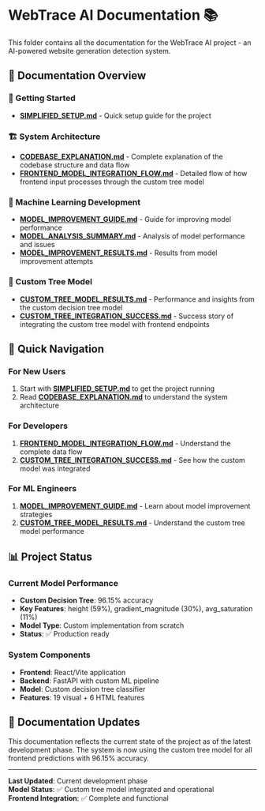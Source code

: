 # WebTrace AI Documentation 📚

This folder contains all the documentation for the WebTrace AI project - an AI-powered website generation detection system.

## 📁 **Documentation Overview**

### **🚀 Getting Started**
- **[SIMPLIFIED_SETUP.md](./SIMPLIFIED_SETUP.md)** - Quick setup guide for the project

### **🏗️ System Architecture**
- **[CODEBASE_EXPLANATION.md](./CODEBASE_EXPLANATION.md)** - Complete explanation of the codebase structure and data flow
- **[FRONTEND_MODEL_INTEGRATION_FLOW.md](./FRONTEND_MODEL_INTEGRATION_FLOW.md)** - Detailed flow of how frontend input processes through the custom tree model

### **🤖 Machine Learning Development**
- **[MODEL_IMPROVEMENT_GUIDE.md](./MODEL_IMPROVEMENT_GUIDE.md)** - Guide for improving model performance
- **[MODEL_ANALYSIS_SUMMARY.md](./MODEL_ANALYSIS_SUMMARY.md)** - Analysis of model performance and issues
- **[MODEL_IMPROVEMENT_RESULTS.md](./MODEL_IMPROVEMENT_RESULTS.md)** - Results from model improvement attempts

### **🌳 Custom Tree Model**
- **[CUSTOM_TREE_MODEL_RESULTS.md](./CUSTOM_TREE_MODEL_RESULTS.md)** - Performance and insights from the custom decision tree model
- **[CUSTOM_TREE_INTEGRATION_SUCCESS.md](./CUSTOM_TREE_INTEGRATION_SUCCESS.md)** - Success story of integrating the custom tree model with frontend endpoints

## 🎯 **Quick Navigation**

### **For New Users**
1. Start with **[SIMPLIFIED_SETUP.md](./SIMPLIFIED_SETUP.md)** to get the project running
2. Read **[CODEBASE_EXPLANATION.md](./CODEBASE_EXPLANATION.md)** to understand the system architecture

### **For Developers**
1. **[FRONTEND_MODEL_INTEGRATION_FLOW.md](./FRONTEND_MODEL_INTEGRATION_FLOW.md)** - Understand the complete data flow
2. **[CUSTOM_TREE_INTEGRATION_SUCCESS.md](./CUSTOM_TREE_INTEGRATION_SUCCESS.md)** - See how the custom model was integrated

### **For ML Engineers**
1. **[MODEL_IMPROVEMENT_GUIDE.md](./MODEL_IMPROVEMENT_GUIDE.md)** - Learn about model improvement strategies
2. **[CUSTOM_TREE_MODEL_RESULTS.md](./CUSTOM_TREE_MODEL_RESULTS.md)** - Understand the custom tree model performance

## 📊 **Project Status**

### **Current Model Performance**
- **Custom Decision Tree**: 96.15% accuracy
- **Key Features**: height (59%), gradient_magnitude (30%), avg_saturation (11%)
- **Model Type**: Custom implementation from scratch
- **Status**: ✅ Production ready

### **System Components**
- **Frontend**: React/Vite application
- **Backend**: FastAPI with custom ML pipeline
- **Model**: Custom decision tree classifier
- **Features**: 19 visual + 6 HTML features

## 🔄 **Documentation Updates**

This documentation reflects the current state of the project as of the latest development phase. The system is now using the custom tree model for all frontend predictions with 96.15% accuracy.

---

**Last Updated**: Current development phase  
**Model Status**: ✅ Custom tree model integrated and operational  
**Frontend Integration**: ✅ Complete and functional 